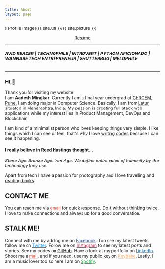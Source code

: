 ```yaml
---
title: About
layout: page
---
```

![Profile Image]({{ site.url }}/{{ site.picture }})
<center><a target="_blank" href="https://github.com/captainaadesh/Resume/blob/master/aadesh_resume.pdf">Resume</a></center>
<hr/>
<h6><b>AVID READER | TECHNOPHILE | INTROVERT | PYTHON AFICIONADO | WANNABE TECH ENTREPRENEUR |  SHUTTERBUG | MELOPHILE</b></h6>
<hr/>
<h3>Hi,👋</h3>
<p>Thank you for visiting my website. <br> I am <strong>Aadesh Mirajkar</strong>. Currently I am a final year undergrad at <a target="_blank" href="http://ghrcem.raisoni.net">GHRCEM, Pune.</a> I am doing major in Computer Science. Basically, I am from <a target="_blank" href="https://en.wikipedia.org/wiki/Latur">Latur</a> situated 
in <a target="_blank" href="https://en.wikipedia.org/wiki/Maharashtra">Maharashtra, India</a>. My passion is creating full stack web applications while my interest lies in Product Management, DevOps and Blockchain. </p><p>I am kind of a minimalist person who loves keeping things very simple. I like things which I can see or feel, that's why I love <a href="https://github.com/captainaadesh">writing codes</a> because I can see it happening.</p>

<h4>I really believe in <a target="_blank" href="https://en.wikipedia.org/wiki/Reed_Hastings">Reed Hastings</a> thought...</h4>
<span class="evidence"><i> Stone Age. Bronze Age. Iron Age. We define entire epics of humanity by the technology they use.
</i></span>


<p> Apart from tech I have a passion for photography and I love travelling and <a target="_blank" href="https://www.goodreads.com/user/show/80093512-aadesh-mirajkar">reading books</a>.

<h2>CONTACT ME</h2>

<p>You can reach me via <a href="mailto:mirajkaraadesh@gmail.com"><span style="color:#dd4b39">email</span></a> for quick response. Do it without thinking twice. I love to make connections and always up for a good conversation.</p>

<h2>STALK ME!</h2>

<p>Connect with me by adding me on <a target="_blank" href="https://facebook.com/captainaadesh"><span style="color:#3b5998">Facebook</span></a>.
Too see my latest tweets follow me on <a target="_blank" href="https://twitter.com/captainaadesh"><span style="color:#1da1f2">Twitter</span></a>.
Follow me on <a target="_blank" href="https://www.instagram.com/captainaadesh"><span style="color:#cd486b">Instagram</span></a> to see my latest posts and stories.
See my codes on <a target="_blank" href="https://github.com/captainaadesh"><span style="color:#000000">GitHub</span></a>.
Have a look at my portfolio on <a target="_blank" href="https://www.linkedin.com/in/aadesh-mirajkar"><span style="color:#0077b5">LinkedIn</span></a>.
Shoot me a <a target="_blank" href="mailto:mirajkaraadesh@gmail.com"><span style="color:#dd4b39">mail</span></a>, and if you need, use my public key on <a target="_blank" href="https://keybase.io/aadesh"><span style="color:#ffad60">Keybase</span></a>.
Lastly, I am a music lover too so here I am on <a target="_blank" href="https://open.spotify.com/user/31jtytdlkkfhijhnt5vmyfplgsf4"><span style="color:#2ebd59">Spotify</span></a>.

